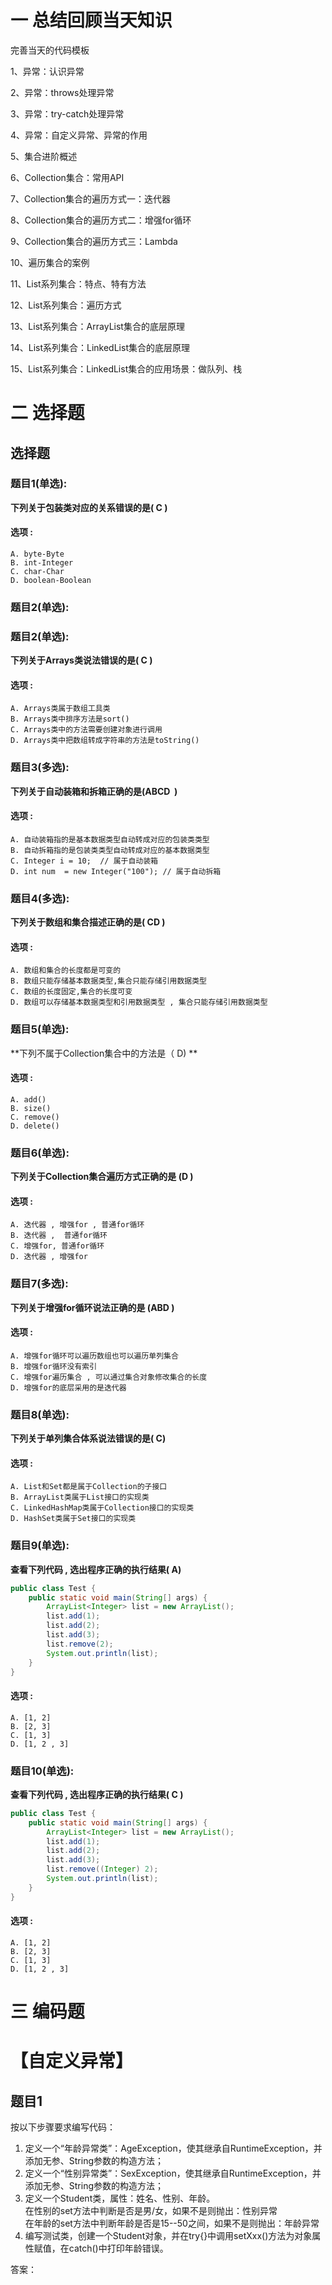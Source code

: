 <a name="OntIp"></a>
# 一 总结回顾当天知识
完善当天的代码模板

1、异常：认识异常

2、异常：throws处理异常

3、异常：try-catch处理异常

4、异常：自定义异常、异常的作用

5、集合进阶概述

6、Collection集合：常用API

7、Collection集合的遍历方式一：迭代器

8、Collection集合的遍历方式二：增强for循环

9、Collection集合的遍历方式三：Lambda

10、遍历集合的案例

11、List系列集合：特点、特有方法

12、List系列集合：遍历方式

13、List系列集合：ArrayList集合的底层原理

14、List系列集合：LinkedList集合的底层原理

15、List系列集合：LinkedList集合的应用场景：做队列、栈

# 二 选择题
## 选择题
### 题目1(单选):
**下列关于包装类对应的关系错误的是( C )**

#### 选项 :
	A. byte-Byte
	B. int-Integer
	C. char-Char
	D. boolean-Boolean

### 题目2(单选):
### 题目2(单选):
**下列关于Arrays类说法错误的是( C )**

#### 选项 :
	A. Arrays类属于数组工具类
	B. Arrays类中排序方法是sort()
	C. Arrays类中的方法需要创建对象进行调用
	D. Arrays类中把数组转成字符串的方法是toString()

### 题目3(多选):
**下列关于自动装箱和拆箱正确的是(ABCD   )**

#### 选项 :

	A. 自动装箱指的是基本数据类型自动转成对应的包装类类型
	B. 自动拆箱指的是包装类类型自动转成对应的基本数据类型
	C. Integer i = 10;  // 属于自动装箱
	D. int num  = new Integer("100"); // 属于自动拆箱

### 题目4(多选):
**下列关于数组和集合描述正确的是( CD )**

#### 选项 :

	A. 数组和集合的长度都是可变的
	B. 数组只能存储基本数据类型,集合只能存储引用数据类型
	C. 数组的长度固定,集合的长度可变
	D. 数组可以存储基本数据类型和引用数据类型 , 集合只能存储引用数据类型

### 题目5(单选):

**下列不属于Collection集合中的方法是（ D) **

#### 选项 :

	A. add()
	B. size()
	C. remove()
	D. delete()

### 题目6(单选):
**下列关于Collection集合遍历方式正确的是 (D )**

#### 选项 :
	A. 迭代器 , 增强for , 普通for循环
	B. 迭代器 ,  普通for循环
	C. 增强for, 普通for循环
	D. 迭代器 , 增强for

### 题目7(多选):

**下列关于增强for循环说法正确的是 (ABD  )**

#### 选项 :

	A. 增强for循环可以遍历数组也可以遍历单列集合
	B. 增强for循环没有索引
	C. 增强for遍历集合 , 可以通过集合对象修改集合的长度
	D. 增强for的底层采用的是迭代器

### 题目8(单选):

**下列关于单列集合体系说法错误的是(  C)**

#### 选项 :

	A. List和Set都是属于Collection的子接口
	B. ArrayList类属于List接口的实现类
	C. LinkedHashMap类属于Collection接口的实现类
	D. HashSet类属于Set接口的实现类

### 题目9(单选):

**查看下列代码 , 选出程序正确的执行结果(  A)**

```java
public class Test {
    public static void main(String[] args) {
        ArrayList<Integer> list = new ArrayList();
        list.add(1);
        list.add(2);
        list.add(3);
        list.remove(2);
        System.out.println(list);
    }
}
```

#### 选项 :

	A. [1, 2]
	B. [2, 3]
	C. [1, 3]
	D. [1, 2 , 3]

### 题目10(单选):

**查看下列代码 , 选出程序正确的执行结果( C )**

```java
public class Test {
    public static void main(String[] args) {
        ArrayList<Integer> list = new ArrayList();
        list.add(1);
        list.add(2);
        list.add(3);
        list.remove((Integer) 2);
        System.out.println(list);
    }
}
```

#### 选项 :

	A. [1, 2]
	B. [2, 3]
	C. [1, 3]
	D. [1, 2 , 3]

# 三 编码题

# 【自定义异常】

## 题目1

按以下步骤要求编写代码：

1. 定义一个“年龄异常类”：AgeException，使其继承自RuntimeException，并添加无参、String参数的构造方法；
2. 定义一个“性别异常类”：SexException，使其继承自RuntimeException，并添加无参、String参数的构造方法；
3. 定义一个Student类，属性：姓名、性别、年龄。<br />在性别的set方法中判断是否是男/女，如果不是则抛出：性别异常<br />在年龄的set方法中判断年龄是否是15--50之间，如果不是则抛出：年龄异常
4. 编写测试类，创建一个Student对象，并在try{}中调用setXxx()方法为对象属性赋值，在catch()中打印年龄错误。

答案：

```java

```





